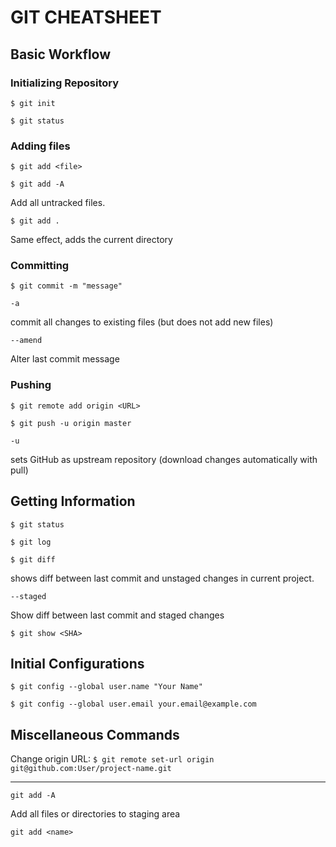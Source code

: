 # GIT CHEATSHEET

## Basic Workflow

### Initializing Repository

`$ git init`

`$ git status`

### Adding files

`$ git add <file>`

`$ git add -A`

Add all untracked files.

`$ git add .`

Same effect, adds the current directory

### Committing ###

`$ git commit -m "message"`

`-a`

commit all changes to existing files (but does not add new files)

`--amend`

Alter last commit message

### Pushing ###

`$ git remote add origin <URL>`

`$ git push -u origin master`

`-u`

sets GitHub as upstream repository (download changes automatically with pull)


## Getting Information

`$ git status`

`$ git log`

`$ git diff`

shows diff between last commit and unstaged changes in current project.

`--staged`

Show diff between last commit and staged changes

`$ git show <SHA>`

## Initial Configurations

`$ git config --global user.name "Your Name"`

`$ git config --global user.email your.email@example.com`

## Miscellaneous Commands

Change origin URL:
`$ git remote set-url origin git@github.com:User/project-name.git`

------------------------------------------------------------
`git add -A`

Add all files or directories to staging area

`git add <name>`
